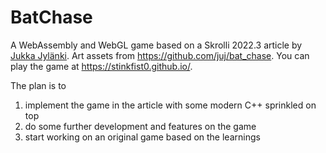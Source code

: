 # BatChase

A WebAssembly and WebGL game based on a Skrolli 2022.3 article by [Jukka Jylänki](https://github.com/juj/).
Art assets from https://github.com/juj/bat_chase. You can play the game at https://stinkfist0.github.io/.

The plan is to

1. implement the game in the article with some modern C++ sprinkled on top
1. do some further development and features on the game
1. start working on an original game based on the learnings
